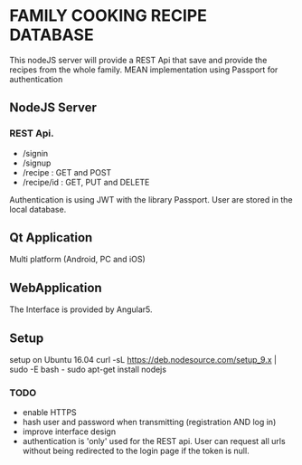 # FAMILY COOKING RECIPE DATABASE

This nodeJS server will provide a REST Api that save and provide the recipes from the whole family.
MEAN implementation using Passport for authentication

## NodeJS Server

### REST Api.

- /signin
- /signup
- /recipe : GET and POST
- /recipe/id : GET, PUT and DELETE

Authentication is using JWT with the library Passport. User are stored in the local database.

## Qt Application 

Multi platform (Android, PC and iOS)

## WebApplication

The Interface is provided by Angular5. 

## Setup

setup on Ubuntu 16.04
curl -sL https://deb.nodesource.com/setup_9.x | sudo -E bash -
sudo apt-get install nodejs

### TODO
- enable HTTPS
- hash user and password when transmitting (registration AND log in)
- improve interface design
- authentication is 'only' used for the REST api. User can request all urls without being redirected to the login page if the token is null.
